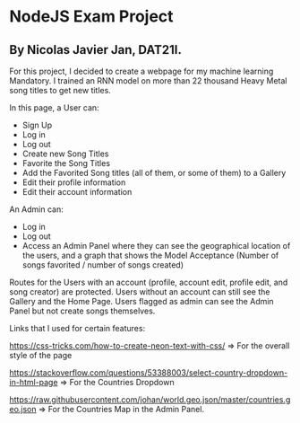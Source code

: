 # NodeJS Exam Project
## By Nicolas Javier Jan, DAT21I.

For this project, I decided to create a webpage for my machine learning Mandatory. 
I trained an RNN model on more than 22 thousand Heavy Metal song titles to get new titles.

In this page, a User can:

- Sign Up
- Log in
- Log out
- Create new Song Titles
- Favorite the Song Titles
- Add the Favorited Song titles (all of them, or some of them) to a Gallery
- Edit their profile information
- Edit their account information

An Admin can:

- Log in
- Log out 
- Access an Admin Panel where they can see the geographical location of the users, and a graph that shows the Model Acceptance (Number of songs favorited / number of songs created)

Routes for the Users with an account (profile, account edit, profile edit, and song creator) are protected. Users without an account can still see the Gallery and the Home Page. Users flagged as admin can see the Admin Panel but not create songs themselves.

Links that I used for certain features:

https://css-tricks.com/how-to-create-neon-text-with-css/  => For the overall style of the page

https://stackoverflow.com/questions/53388003/select-country-dropdown-in-html-page => For the Countries Dropdown

https://raw.githubusercontent.com/johan/world.geo.json/master/countries.geo.json => For the Countries Map in the Admin Panel.